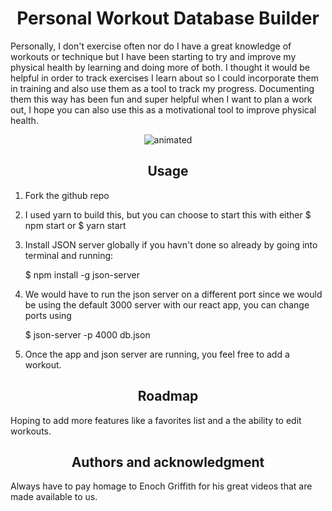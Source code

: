 <h1 align="center"> Personal Workout Database Builder</h1>

Personally, I don't exercise often nor do I have a great knowledge of workouts or technique but I have been starting to try and improve my physical health by learning and doing more of both. I thought it would be helpful in order to track exercises I learn about so I could incorporate them in training and also use them as a tool to track my progress. Documenting them this way has been fun and super helpful when I want to plan a work out, I hope you can also use this as a motivational tool to improve physical health.

 
 <p align="center">
  <img src=https://user-images.githubusercontent.com/91168142/163875989-892ee9ec-c7ce-4716-b295-be541b5a3932.gif alt="animated" />
</p>


<h2 align="center"> Usage</h2>

1. Fork the github repo

2. I used yarn to build this, but you can choose to start this with either $ npm start or $ yarn start

3. Install JSON server globally if you havn't done so already by going into terminal and running:

   $ npm install -g json-server
 
4. We would have to run the json server on a different port since we would be using the default 3000 server with our react app, you can change ports using
 
   $ json-server -p 4000 db.json

4. Once the app and json server are running, you feel free to add a workout. 


<h2 align="center"> Roadmap</h2>


Hoping to add more features like a favorites list and a the ability to edit workouts.


<h2 align="center"> Authors and acknowledgment</h2>
Always have to pay homage to Enoch Griffith for his great videos that are made available to us.

